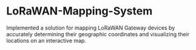 # LoRaWAN-Mapping-System
Implemented a solution for mapping LoRaWAN Gateway devices by accurately determining their geographic coordinates and visualizing their locations on an interactive map.
